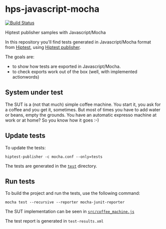 # hps-javascript-mocha

[![Build Status](https://travis-ci.org/hiptest/hps-javascript-mocha.svg?branch=master)](https://travis-ci.org/hiptest/hps-javascript-mocha)

Hiptest publisher samples with Javascript/Mocha

In this repository you'll find tests generated in Javascript/Mocha format from [Hiptest](https://hiptest.net), using [Hiptest publisher](https://github.com/hiptest/hiptest-publisher).

The goals are:

 * to show how tests are exported in Javascript/Mocha.
 * to check exports work out of the box (well, with implemented actionwords)

System under test
------------------

The SUT is a (not that much) simple coffee machine. You start it, you ask for a coffee and you get it, sometimes. But most of times you have to add water or beans, empty the grounds. You have an automatic expresso machine at work or at home? So you know how it goes :-)

Update tests
-------------


To update the tests:

    hiptest-publisher -c mocha.conf --only=tests

The tests are generated in the [``test``](https://github.com/hiptest/hps-javascript-mocha/tree/master/test) directory.

Run tests
---------


To build the project and run the tests, use the following command:

    mocha test --recursive --reporter mocha-junit-reporter

The SUT implementation can be seen in [``src/coffee_machine.js``](https://github.com/hiptest/hps-javascript-mocha/blob/master/src/coffee_machine.js)

The test report is generated in ```test-results.xml```
